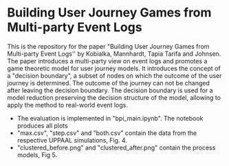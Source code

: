 # Building User Journey Games from Multi-party Event Logs
This is the repository for the paper "Building User Journey Games from Multi-party Event Logs'' by Kobialka, Mannhardt, Tapia Tarifa and Johnsen.
The paper introduces a multi-party view on event logs and promotes a game theoretic model for user journey models.
It introduces the concept of a "decision boundary", a subset of nodes on which the outcome of the user journey is determined.
The outcome of the journey can not be changed after leaving the decision boundary.
The decision boundary is used for a model reduction preserving the decision structure of the model, allowing to apply the method to real-world event logs.
- The evaluation is implemented in "bpi_main.ipynb". The notebook produces all plots 
- "max.csv", "step.csv" and "both.csv" contain the data from the respective UPPAAL simulations, Fig. 4.
- "clustered_before.png" and "clustered_after.png" contain the process models, Fig 5.
